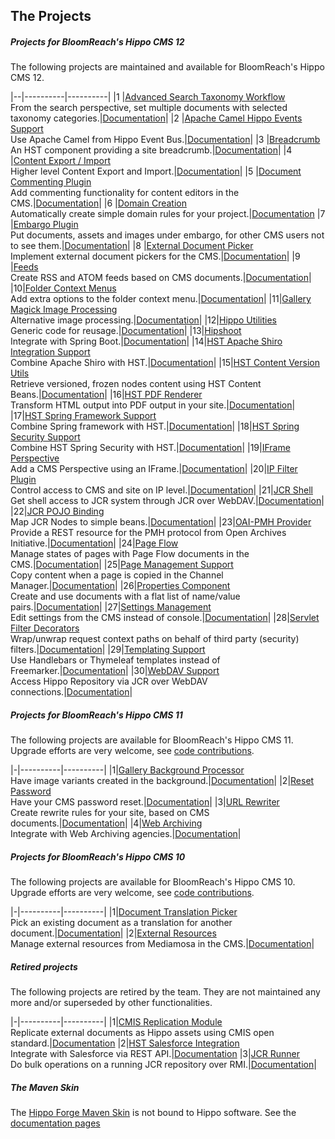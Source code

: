 
## The Projects

##### Projects for BloomReach's Hippo CMS 12
The following projects are maintained and available for BloomReach's Hippo CMS 12.

|--|----------|----------|
|1 |[Advanced Search Taxonomy Workflow](https://github.com/bloomreach-forge/advanced-search-taxonomy-workflow)<br/>From the search perspective, set multiple documents with  selected taxonomy categories.|[Documentation](https://bloomreach-forge.github.io/advanced-search-taxonomy-workflow/)|
|2 |[Apache Camel Hippo Events Support](https://github.com/bloomreach-forge/camel-events-support)<br/>Use Apache Camel from Hippo Event Bus.|[Documentation](https://bloomreach-forge.github.io/camel-events-support/)|
|3 |[Breadcrumb](https://github.com/bloomreach-forge/breadcrumb)<br/>An HST component providing a site breadcrumb.|[Documentation](https://bloomreach-forge.github.io/breadcrumb/)|
|4 |[Content Export / Import](https://github.com/bloomreach-forge/content-export-import)<br/>Higher level Content Export and Import.|[Documentation](https://bloomreach-forge.github.io/content-export-import/)|
|5 |[Document Commenting Plugin](https://github.com/bloomreach-forge/document-commenting)<br/>Add commenting functionality for content editors in the CMS.|[Documentation](https://bloomreach-forge.github.io/document-commenting/)|
|6 |[Domain Creation](https://github.com/bloomreach-forge/domain-creation)<br/>Automatically create simple domain rules for your project.|[Documentation](https://github.com/bloomreach-forge/domain-creation/blob/master/README.md)
|7 |[Embargo Plugin](https://github.com/bloomreach-forge/embargo)<br/>Put documents, assets and images under embargo, for other CMS users not to see them.|[Documentation](https://bloomreach-forge.github.io/embargo/)|
|8 |[External Document Picker](https://github.com/bloomreach-forge/external-document-picker)<br/>Implement external document pickers for the CMS.|[Documentation](https://bloomreach-forge.github.io/external-document-picker/)|
|9 |[Feeds](https://github.com/bloomreach-forge/feeds)<br/>Create RSS and ATOM feeds based on CMS documents.|[Documentation](https://bloomreach-forge.github.io/feeds/)|
|10|[Folder Context Menus](https://github.com/bloomreach-forge/folder-context-menus)<br/>Add extra options to the folder context menu.|[Documentation](https://bloomreach-forge.github.io/folder-context-menus/)|
|11|[Gallery Magick Image Processing](https://github.com/bloomreach-forge/gallery-magick)<br/>Alternative image processing.|[Documentation](https://bloomreach-forge.github.io/gallery-magick/)|
|12|[Hippo Utilities](https://github.com/bloomreach-forge/hippo-utilities)<br/>Generic code for reusage.|[Documentation](https://bloomreach-forge.github.io/hippo-utilities/)|
|13|[Hipshoot](https://github.com/bloomreach-forge/hipshoot)<br/>Integrate with Spring Boot.|[Documentation](https://bloomreach-forge.github.io/hipshoot/)|
|14|[HST Apache Shiro Integration Support](https://github.com/bloomreach-forge/hst-shiro)<br/>Combine Apache Shiro with HST.|[Documentation](https://bloomreach-forge.github.io/hst-shiro/)|
|15|[HST Content Version Utils](https://github.com/bloomreach-forge/hst-content-version-utils)<br/>Retrieve versioned, frozen nodes content using HST Content Beans.|[Documentation](https://bloomreach-forge.github.io/hst-content-version-utils/)|
|16|[HST PDF Renderer](https://github.com/bloomreach-forge/hst-pdf-renderer)<br/>Transform HTML output into PDF output in your site.|[Documentation](https://bloomreach-forge.github.io/hst-pdf-renderer/)|
|17|[HST Spring Framework Support](https://github.com/bloomreach-forge/hst-spring-support)<br/>Combine Spring framework with HST.|[Documentation](https://bloomreach-forge.github.io/hst-spring-support/)|
|18|[HST Spring Security Support](https://github.com/bloomreach-forge/hst-spring-security)<br/>Combine HST Spring Security with HST.|[Documentation](https://bloomreach-forge.github.io/hst-spring-security/)|
|19|[IFrame Perspective](https://github.com/bloomreach-forge/iframe-perspective)<br/>Add a CMS Perspective using an IFrame.|[Documentation](https://bloomreach-forge.github.io/iframe-perspective/)|
|20|[IP Filter Plugin](https://github.com/bloomreach-forge/ip-filter)<br/>Control access to CMS and site on IP level.|[Documentation](https://bloomreach-forge.github.io/ip-filter/)|
|21|[JCR Shell](https://github.com/bloomreach-forge/jcr-shell)<br/>Get shell access to JCR system through JCR over WebDAV.|[Documentation](https://bloomreach-forge.github.io/jcr-shell/)|
|22|[JCR POJO Binding](https://github.com/bloomreach-forge/jcr-pojo-binding)<br/>Map JCR Nodes to simple beans.|[Documentation](https://bloomreach-forge.github.io/jcr-pojo-binding/)|
|23|[OAI-PMH Provider](https://github.com/bloomreach-forge/oai-pmh-provider)<br/>Provide a REST resource for the PMH protocol from Open Archives Initiative.|[Documentation](https://bloomreach-forge.github.io/oai-pmh-provider/)|
|24|[Page Flow](https://github.com/bloomreach-forge/page-flow)<br/>Manage states of pages with Page Flow documents in the CMS.|[Documentation](https://bloomreach-forge.github.io/page-flow/)|
|25|[Page Management Support](https://github.com/bloomreach-forge/page-management-support)<br/>Copy content when a page is copied in the Channel Manager.|[Documentation](https://bloomreach-forge.github.io/page-management-support/)|
|26|[Properties Component](https://github.com/bloomreach-forge/properties)<br/>Create and use documents with a flat list of name/value pairs.|[Documentation](https://bloomreach-forge.github.io/properties/)|
|27|[Settings Management](https://github.com/bloomreach-forge/settings-management)<br/>Edit settings from the CMS instead of console.|[Documentation](https://bloomreach-forge.github.io/settings-management/)|
|28|[Servlet Filter Decorators](https://github.com/bloomreach-forge/servlet-filter-decorators)<br/>Wrap/unwrap request context paths on behalf of third party (security) filters.|[Documentation](https://bloomreach-forge.github.io/servlet-filter-decorators/)|
|29|[Templating Support](https://github.com/bloomreach-forge/templating-support)<br/>Use Handlebars or Thymeleaf templates instead of Freemarker.|[Documentation](https://bloomreach-forge.github.io/templating-support/)|
|30|[WebDAV Support](https://github.com/bloomreach-forge/hippo-jcr-over-webdav)<br/>Access Hippo Repository via JCR over WebDAV connections.|[Documentation](https://bloomreach-forge.github.io/hippo-jcr-over-webdav/)|

##### Projects for BloomReach's Hippo CMS 11
The following projects are available for BloomReach's Hippo CMS 11. Upgrade efforts are very welcome, see [code contributions](development.html#Code_Contributions).

|-|----------|----------|
|1|[Gallery Background Processor](https://github.com/bloomreach-forge/gallery-background-processor)<br/>Have image variants created in the background.|[Documentation](https://bloomreach-forge.github.io/gallery-background-processor/)|
|2|[Reset Password](https://github.com/bloomreach-forge/reset-password)<br/>Have your CMS password reset.|[Documentation](https://bloomreach-forge.github.io/reset-password/)|
|3|[URL Rewriter](https://github.com/bloomreach-forge/url-rewriter)<br/>Create rewrite rules for your site, based on CMS documents.|[Documentation](https://bloomreach-forge.github.io/url-rewriter/)|
|4|[Web Archiving](https://github.com/bloomreach-forge/web-archiving)<br/>Integrate with Web Archiving agencies.|[Documentation](https://bloomreach-forge.github.io/web-archiving/)|

##### Projects for BloomReach's Hippo CMS 10
The following projects are available for BloomReach's Hippo CMS 10. Upgrade efforts are very welcome, see [code contributions](development.html#Code_Contributions).

|-|----------|----------|
|1|[Document Translation Picker](https://github.com/bloomreach-forge/document-translation-picker)<br/>Pick an existing document as a translation for another document.|[Documentation](https://bloomreach-forge.github.io/document-translation-picker/)|
|2|[External Resources](https://github.com/bloomreach-forge/external-resources)<br/>Manage external resources from Mediamosa in the CMS.|[Documentation](https://bloomreach-forge.github.io/external-resources/)|

##### Retired projects
The following projects are retired by the team. They are not maintained any more and/or superseded by other functionalities.

|-|----------|----------|
|1|[CMIS Replication Module](https://github.com/bloomreach-forge/cmis-replication)<br/>Replicate external documents as Hippo assets using CMIS open standard.|[Documentation](https://bloomreach-forge.github.io/cmis-replication/)
|2|[HST Salesforce Integration](https://github.com/bloomreach-forge/hst-salesforce-integration)<br/>Integrate with Salesforce via REST API.|[Documentation](https://bloomreach-forge.github.io/hst-salesforce-integration/)
|3|[JCR Runner](https://github.com/bloomreach-forge/jcr-runner)<br/>Do bulk operations on a running JCR repository over RMI.|[Documentation](https://bloomreach-forge.github.io/jcr-runner/)|

##### The Maven Skin 
The [Hippo Forge Maven Skin](https://github.com/bloomreach-forge/forge-maven-skin) is not bound to Hippo software. See the [documentation pages](https://bloomreach-forge.github.io/forge-maven-skin/)
